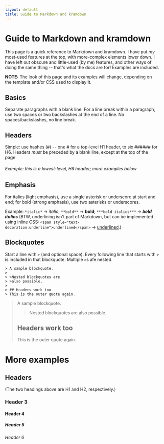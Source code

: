 ```yaml
---
layout: default
title: Guide to Markdown and kramdown
---
```

# Guide to Markdown and kramdown

This page is a quick reference to Markdown and kramdown. I have put *my* most-used features at the top, with more-complex elements lower down. I have left out obscure and little-used (by me) features, and other ways of doing the same thing -- that's what the docs are for! Examples are included.

**NOTE:** The look of this page and its examples will change, depending on the template and/or CSS used to display it.

## Basics

Separate paragraphs with a blank line. For a line break within a paragraph, use two spaces or two backslashes at the end of a line. No spaces/backslashes, no line break.

## Headers

Simple: use hashes (\#) -- one \# for a top-level H1 header, to six \###### for H6. Headers *must* be preceded by a blank line, except at the top of the page.

###### Example: this is a lowest-level, H6 header; more examples below

## Emphasis

For italics (light emphasis), use a single asterisk or underscore at start and end; for bold (strong emphasis), use two asterisks or underscores. 

Example: `*italic*` &#8594; *italic*; `**bold**` &#8594; **bold**; `***bold italics***` &#8594; ***bold italics***
(BTW, underlining isn't part of Markdown, but can be implemented using inline CSS: `<span style="text-decoration:underline">underlined</span>`  &#8594; <span style="text-decoration:underline">underlined</span>.)

## Blockquotes

Start a line with `>` (and optional space). Every following line that starts with `>` is included in that blockquote. Multiple `>`s afe nested.

~~~~
> A sample blockquote.
>
> >Nested blockquotes are
> >also possible.
>
> ## Headers work too
> This is the outer quote again.
~~~~

> A sample blockquote.
>
> >Nested blockquotes are
> >also possible.
>
> ## Headers work too
> This is the outer quote again.

# More examples

## Headers

(The two headings above are H1 and H2, respectively.)

### Header 3

#### Header 4

##### Header 5

###### Header 6
